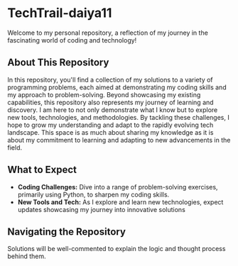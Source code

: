 # TechTrail-daiya11
Welcome to my personal repository, a reflection of my journey in the fascinating world of coding and technology!
## About This Repository
In this repository, you'll find a collection of my solutions to a variety of programming problems, each aimed at demonstrating my coding skills and my approach to problem-solving. Beyond showcasing my existing capabilities, this repository also represents my journey of learning and discovery. I am here to not only demonstrate what I know but to explore new tools, technologies, and methodologies. By tackling these challenges, I hope to grow my understanding and adapt to the rapidly evolving tech landscape. This space is as much about sharing my knowledge as it is about my commitment to learning and adapting to new advancements in the field.
## What to Expect
- **Coding Challenges:** Dive into a range of problem-solving exercises, primarily using Python, to sharpen my coding skills.
- **New Tools and Tech:** As I explore and learn new technologies, expect updates showcasing my journey into innovative solutions
## Navigating the Repository
Solutions will be well-commented to explain the logic and thought process behind them.
